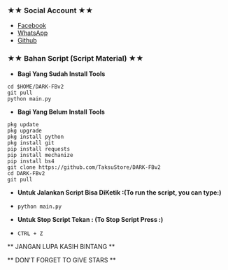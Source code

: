 ### ★★ Social Account ★★
* [Facebook](m.facebook.com/Ihsan)
* [WhatsApp](https://wa.me/6285891153455)
* [Github](github.com/TaksuStore)

### ★★ Bahan Script (Script Material) ★★
* **Bagi Yang Sudah Install Tools**
```
cd $HOME/DARK-FBv2
git pull
python main.py
```

* **Bagi Yang Belum Install Tools**
```
pkg update
pkg upgrade
pkg install python
pkg install git
pip install requests
pip install mechanize
pip install bs4
git clone https://github.com/TaksuStore/DARK-FBv2
cd DARK-FBv2
git pull
```

* **Untuk Jalankan Script Bisa DiKetik :(To run the script, you can type:)**
* ```python main.py```

* **Untuk Stop Script Tekan : (To Stop Script Press :)**
* ```CTRL + Z```

** JANGAN LUPA KASIH BINTANG **

** DON'T FORGET TO GIVE STARS **
